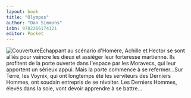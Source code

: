 ```yaml
---
layout: book
title: "Olympos"
author: "Dan Simmons"
isbn: 9782266174121
editor: Pocket
---
```


![Couverture](/img/9782266174121.jpg)Échappant au scénario d'Homère, Achille et Hector se sont alliés pour vaincre les dieux et assiéger leur forteresse martienne. Ils profitent de la porte ouverte dans l'espace par les Moravecs, qui leur apportent un sérieux appui. Mais la porte commence à se refermer...Sur Terre, les Voynix, qui ont longtemps été les serviteurs des Derniers Hommes, ont soudain entrepris de se révolter. Les Derniers Hommes, élevés dans la soie, vont devoir apprendre à se battre…
